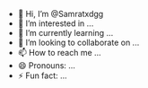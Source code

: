 - 👋 Hi, I’m @Samratxdgg
- 👀 I’m interested in ...
- 🌱 I’m currently learning ...
- 💞️ I’m looking to collaborate on ...
- 📫 How to reach me ...
- 😄 Pronouns: ...
- ⚡ Fun fact: ...

<!---
Samratxdgg/Samratxdgg is a ✨ special ✨ repository because its `README.md` (this file) appears on your GitHub profile.
You can click the Preview link to take a look at your changes.
--->
